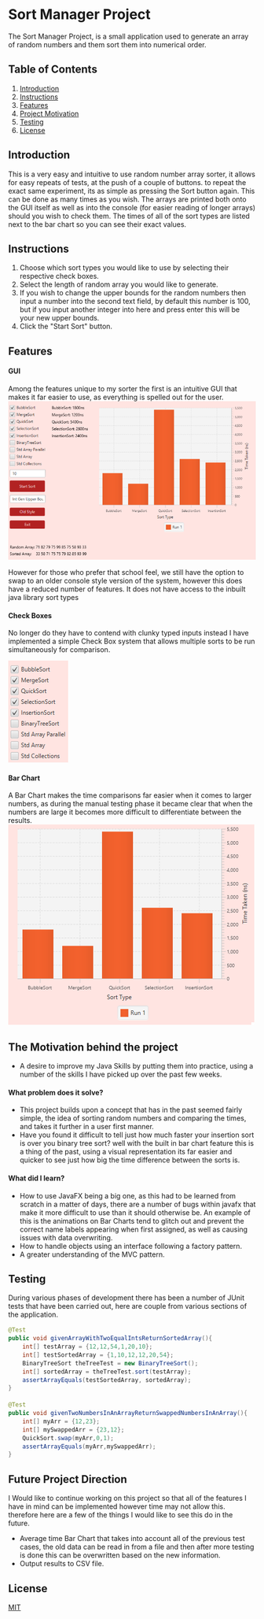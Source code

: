 # Sort Manager Project

The Sort Manager Project, is a small application used to generate an array of random numbers and them sort them into numerical order.
## Table of Contents
1. [Introduction](#intro)
2. [Instructions](#instructions)
2. [Features](#features)
3. [Project Motivation](#project)
4. [Testing](#testing)
5. [License](#license)

## Introduction <a name="intro"><a/>
This is a very easy and intuitive to use random number array sorter, it allows for easy repeats of tests, at the push of a couple of buttons. to repeat the exact same experiment, its as simple as pressing the Sort button again. This can be done as many times as you wish. The arrays are printed both onto the GUI itself as well as into the console (for easier reading of longer arrays) should you wish to check them. The times of all of the sort types are listed next to the bar chart so you can see their exact values.
## Instructions<a name="instructions"><a/>
1. Choose which sort types you would like to use by selecting their respective check boxes.
2. Select the length of random array you would like to generate.
3. If you wish to change the upper bounds for the random numbers then input a number into the second text field, by default this number is 100, but if you input another integer into here and press enter this will be your new upper bounds. 
4. Click the "Start Sort" button.

## Features <a name="features"><a/>

#### GUI
Among the features unique to my sorter the first is an intuitive GUI that makes it far easier to use, as everything is spelled out for the user. ![GUI](gui.png)

However for those who prefer that school feel, we still have the option to swap to an older console style version of the system, however this does have a reduced number of features. It does not have access to the inbuilt java library sort types
#### Check Boxes
No longer do they have to contend with clunky typed inputs instead I have implemented a simple Check Box system that allows multiple sorts to be run simultaneously for comparison.

![checkboxes](checkboxes.png)
#### Bar Chart
A Bar Chart makes the time comparisons far easier when it comes to larger numbers, as during the manual testing phase it became clear that when the numbers are large it becomes more difficult to differentiate between the results. ![barchart](barchart.png)

## The Motivation behind the project <a name="project"><a/>
- A desire to improve my Java Skills by putting them into practice, using a number of the skills I have picked up over the past few weeks.

#### What problem does it solve?
- This project builds upon a concept that has in the past seemed fairly simple, the idea of sorting random numbers and comparing the times, and takes it further in a user first manner.
- Have you found it difficult to tell just how much faster your insertion sort is over you binary tree sort? well with the built in bar chart feature this is a thing of the past, using a visual representation its far easier and quicker to see just how big the time difference between the sorts is.

#### What did I learn?
- How to use JavaFX being a big one, as this had to be learned from scratch in a matter of days, there are a number of bugs within javafx that make it more difficult to use than it should otherwise be. An example of this is the animations on Bar Charts tend to glitch out and prevent the correct name labels appearing when first assigned, as well as causing issues with data overwriting.
- How to handle objects using an interface following a factory pattern.
- A greater understanding of the MVC pattern.


## Testing <a name="testing"><a/>

During various phases of development there has been a number of JUnit tests that have been carried out, here are couple from various sections of the application.

```java
@Test
public void givenArrayWithTwoEqualIntsReturnSortedArray(){
    int[] testArray = {12,12,54,1,20,10};
    int[] testSortedArray = {1,10,12,12,20,54};
    BinaryTreeSort theTreeTest = new BinaryTreeSort();
    int[] sortedArray = theTreeTest.sort(testArray);
    assertArrayEquals(testSortedArray, sortedArray);
}

@Test
public void givenTwoNumbersInAnArrayReturnSwappedNumbersInAnArray(){
    int[] myArr = {12,23};
    int[] mySwappedArr = {23,12};
    QuickSort.swap(myArr,0,1);
    assertArrayEquals(myArr,mySwappedArr);
}
```


## Future Project Direction <a name="future"><a/>
I Would like to continue working on this project so that all of the features I have in mind can be implemented however time may not allow this. therefore here are a few of the things I would like to see this do in the future.
- Average time Bar Chart that takes into account all of the previous test cases, the old data can be read in from a file and then after more testing is done this can be overwritten based on the new information.
- Output results to CSV file.


## License <a name="license"><a/>
[MIT](https://choosealicense.com/licenses/mit/)
